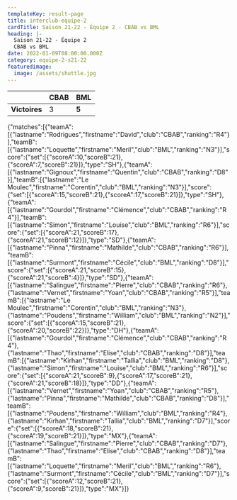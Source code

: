 ```yaml
---
templateKey: result-page
title: interclub-equipe-2
cardTitle: Saison 21-22 - Équipe 2 - CBAB vs BML
heading: |-
  Saison 21-22 - Équipe 2
  CBAB vs BML
date: 2022-01-09T08:00:00.000Z
category: equipe-2-s21-22
featuredimage:
  image: /assets/shuttle.jpg
---
```

|               | CBAB   | BML |
| ------------- | ----- | --- |
| **Victoires** | 3 | **5**   |

<scoreboard>{"matches":[{"teamA":[{"lastname":"Rodrigues","firstname":"David","club":"CBAB","ranking":"R4"}],"teamB":[{"lastname":"Loquette","firstname":"Meril","club":"BML","ranking":"N3"}],"score":{"set":[{"scoreA":10,"scoreB":21},{"scoreA":7,"scoreB":21}]},"type":"SH"},{"teamA":[{"lastname":"Gignoux","firstname":"Quentin","club":"CBAB","ranking":"D8"}],"teamB":[{"lastname":"Le Moulec","firstname":"Corentin","club":"BML","ranking":"N3"}],"score":{"set":[{"scoreA":15,"scoreB":21},{"scoreA":17,"scoreB":21}]},"type":"SH"},{"teamA":[{"lastname":"Gourdol","firstname":"Clémence","club":"CBAB","ranking":"R4"}],"teamB":[{"lastname":"Simon","firstname":"Louise","club":"BML","ranking":"R6"}],"score":{"set":[{"scoreA":21,"scoreB":17},{"scoreA":21,"scoreB":12}]},"type":"SD"},{"teamA":[{"lastname":"Pinna","firstname":"Mathilde","club":"CBAB","ranking":"R6"}],"teamB":[{"lastname":"Surmont","firstname":"Cécile","club":"BML","ranking":"D8"}],"score":{"set":[{"scoreA":21,"scoreB":15},{"scoreA":21,"scoreB":4}]},"type":"SD"},{"teamA":[{"lastname":"Salingue","firstname":"Pierre","club":"CBAB","ranking":"R6"},{"lastname":"Vernet","firstname":"Yoan","club":"CBAB","ranking":"R5"}],"teamB":[{"lastname":"Le Moulec","firstname":"Corentin","club":"BML","ranking":"N3"},{"lastname":"Poudens","firstname":"William","club":"BML","ranking":"N2"}],"score":{"set":[{"scoreA":15,"scoreB":21},{"scoreA":20,"scoreB":22}]},"type":"DH"},{"teamA":[{"lastname":"Gourdol","firstname":"Clémence","club":"CBAB","ranking":"R4"},{"lastname":"Thao","firstname":"Elise","club":"CBAB","ranking":"D8"}],"teamB":[{"lastname":"Kirhan","firstname":"Tallia","club":"BML","ranking":"D8"},{"lastname":"Simon","firstname":"Louise","club":"BML","ranking":"R6"}],"score":{"set":[{"scoreA":21,"scoreB":9},{"scoreA":17,"scoreB":21},{"scoreA":21,"scoreB":18}]},"type":"DD"},{"teamA":[{"lastname":"Vernet","firstname":"Yoan","club":"CBAB","ranking":"R5"},{"lastname":"Pinna","firstname":"Mathilde","club":"CBAB","ranking":"D8"}],"teamB":[{"lastname":"Poudens","firstname":"William","club":"BML","ranking":"R4"},{"lastname":"Kirhan","firstname":"Tallia","club":"BML","ranking":"D7"}],"score":{"set":[{"scoreA":18,"scoreB":21},{"scoreA":19,"scoreB":21}]},"type":"MX"},{"teamA":[{"lastname":"Salingue","firstname":"Pierre","club":"CBAB","ranking":"D7"},{"lastname":"Thao","firstname":"Elise","club":"CBAB","ranking":"D8"}],"teamB":[{"lastname":"Loquette","firstname":"Meril","club":"BML","ranking":"R6"},{"lastname":"Surmont","firstname":"Cécile","club":"BML","ranking":"D7"}],"score":{"set":[{"scoreA":12,"scoreB":21},{"scoreA":9,"scoreB":21}]},"type":"MX"}]}</scoreboard>